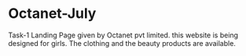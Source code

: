 # Octanet-July
Task-1 Landing Page given by Octanet pvt limited. this website is being designed for girls. The clothing and the beauty products are available.
